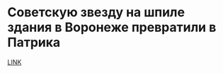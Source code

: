 # Советскую звезду на шпиле здания в Воронеже превратили в Патрика



[LINK](https://varlamov.ru/2066005.html)